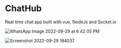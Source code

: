 # ChatHub
Real time chat app built with vue, NodeJs and Socket.io

![WhatsApp Image 2022-09-29 at 6 42 05 PM](https://user-images.githubusercontent.com/70331030/193104114-b1eaa09c-4131-401f-b714-6ca112b5bd2e.jpeg)


![Screenshot 2022-09-29 184037](https://user-images.githubusercontent.com/70331030/193103942-a7e3eaca-70b7-4a3b-b182-726b7ba45683.jpg)

